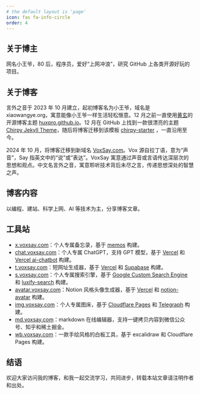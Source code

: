 ```yaml
---
# the default layout is 'page'
icon: fas fa-info-circle
order: 4
---
```


## 关于博主

网名小王爷，80 后，程序员，爱好“上网冲浪”，研究 GitHub 上各类开源好玩的项目。

## 关于博客

言外之音于 2023 年 10 月建立，起初博客名为小王爷，域名是 xiaowangye.org，寓意能像小王爷一样生活轻松惬意。12 月之前一直使用[黄玄](https://huangxuan.me/)的开源博客主题 [huxpro.github.io](https://github.com/Huxpro/huxpro.github.io)。12 月在 GitHub 上找到一款很漂亮的主题 [Chirpy Jekyll Theme](https://github.com/cotes2020/jekyll-theme-chirpy)，随后将博客迁移到该模板 [chirpy-starter](https://github.com/cotes2020/chirpy-starter) ，一直沿用至今。

2024 年 10 月，将博客迁移到新域名 [VoxSay.com](https://voxsay.com)。Vox 源自拉丁语，意为“声音”，Say 指英文中的“说”或“表达”。VoxSay 寓意通过声音或言语传达深层次的思想和观点。中文名言外之音，寓意聆听技术背后未尽之言，传递思想深处的智慧之声。

## 博客内容

以编程、建站、科学上网、AI 等技术为主，分享博客文章。

## 工具站

- [x.voxsay.com](https://x.voxsay.com)：个人专属备忘录，基于 [memos](https://github.com/usememos/memos) 构建。
- [chat.voxsay.com](https://chat.voxsay.com)：个人专属 ChatGPT，支持 GPT 模型，基于 [Vercel](https://vercel.com/) 和 [Vercel ai-chatbot](https://github.com/vercel/ai-chatbot) 构建。
- [t.voxsay.com](https://t.voxsay.com)：短网址生成器，基于 [Vercel](https://vercel.com/) 和 [Supabase](https://supabase.com/) 构建。
- [s.voxsay.com](https://s.voxsay.com)：个人专属搜索引擎，基于 [Google Custom Search Engine](https://programmablesearchengine.google.com/controlpanel/all) 和 [luxify-search](https://github.com/harrisonwang/luxify-search) 构建。
- [avatar.voxsay.com](https://avatar.voxsay.com)：Notion 风格头像生成器，基于 [Vercel](https://vercel.com/) 和 [notion-avatar](https://github.com/harrisonwang/notion-avatar) 构建。
- [img.voxsay.com](https://img.voxsay.com)：个人专属图床，基于 [Cloudflare Pages](https://pages.cloudflare.com/) 和 [Telegraph](https://telegra.ph/) 构建。
- [md.voxsay.com](https://md.voxsay.com)：markdown 在线编辑器，支持一键拷贝内容到微信公众号、知乎和稀土掘金。
- [wb.voxsay.com](https://wb.voxsay.com)：一款手绘风格的白板工具，基于 excalidraw 和 Cloudflare Pages 构建。

## 结语

欢迎大家访问我的博客，和我一起交流学习，共同进步，转载本站文章请注明作者和出处。
